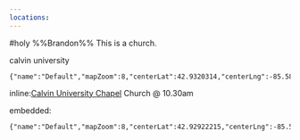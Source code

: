 ```yaml
---
locations: 
---
```


#holy
%%Brandon%%
This is a church.

calvin university
```mapview
{"name":"Default","mapZoom":8,"centerLat":42.9320314,"centerLng":-85.58036402193719,"query":"","chosenMapSource":0}
```

inline:[Calvin University Chapel](geo:42.92922215,-85.5884243967476)
Church @ 10.30am

embedded:
```mapview
{"name":"Default","mapZoom":8,"centerLat":42.92922215,"centerLng":-85.5884243967476,"query":"","chosenMapSource":0}
```
